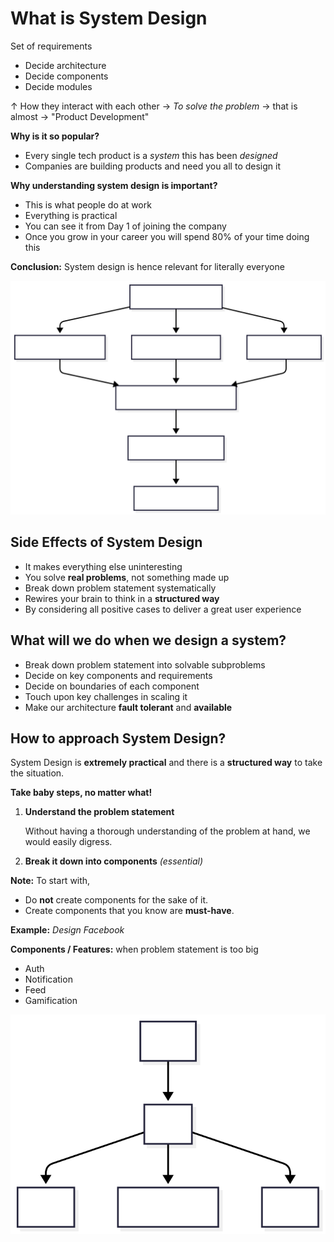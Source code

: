 # What is System Design

Set of requirements
- Decide architecture
- Decide components
- Decide modules

↑ How they interact with each other → *To solve the problem* → that is almost → "Product Development"

**Why is it so popular?**

* Every single tech product is a *system* this has been *designed*
* Companies are building products and need you all to design it

**Why understanding system design is important?**

* This is what people do at work
* Everything is practical
* You can see it from Day 1 of joining the company
* Once you grow in your career you will spend 80% of your time doing this

**Conclusion:**
System design is hence relevant for literally everyone

![System Design Flow](./diagrams/01.svg)


## Side Effects of System Design

- It makes everything else uninteresting
- You solve **real problems**, not something made up
- Break down problem statement systematically
- Rewires your brain to think in a **structured way**
- By considering all positive cases to deliver a great user experience

## What will we do when we design a system?

- Break down problem statement into solvable subproblems
- Decide on key components and requirements
- Decide on boundaries of each component
- Touch upon key challenges in scaling it
- Make our architecture **fault tolerant** and **available**


## How to approach System Design?

System Design is **extremely practical** and there is a **structured way** to take the situation.

**Take baby steps, no matter what!**

1. **Understand the problem statement**
   
   Without having a thorough understanding of the problem at hand, we would easily digress.

2. **Break it down into components** *(essential)*

**Note:** To start with,

* Do **not** create components for the sake of it.
* Create components that you know are **must-have**.

**Example:** *Design Facebook*

**Components / Features:** when problem statement is too big

* Auth
* Notification
* Feed
* Gamification

![Facebook](./diagrams/02.svg)
